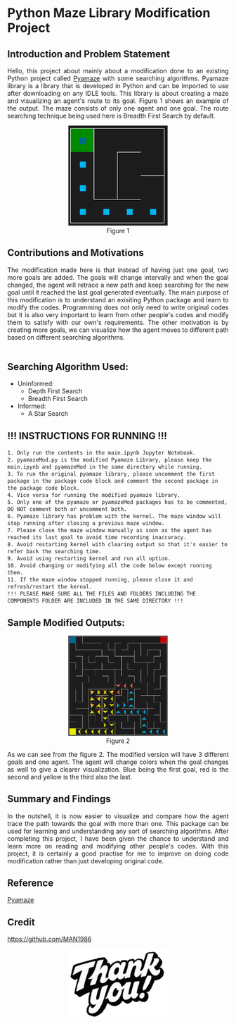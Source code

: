 # Python Maze Library Modification Project

## Introduction and Problem Statement

<p align="justify">
    Hello, this project about mainly about a modification done to an existing Python project called <a href="https://github.com/MAN1986/pyamaze/blob/main/pyamaze/pyamaze.py">Pyamaze</a> with some searching algorithms. Pyamaze library is a library that is developed in Python and can be imported to use after downloading on any IDLE tools. This library is about creating a maze and visualizing an agent's route to its goal. Figure 1 shows an example of the output. The maze consists of only one agent and one goal. The route searching technique being used here is Breadth First Search by default.
</p>

<p align="center">
  <img width="45%" src="https://github.com/Yong-Wai-Chun/Python-Maze-Library-Mod/blob/main/components/f1.png?raw=true">
  <br> Figure 1
</p>

## Contributions and Motivations

<p align="justify">
    The modification made here is that instead of having just one goal, two more goals are added. The goals will change intervally and when the goal changed, the agent will retrace a new path and keep searching for the new goal until it reached the last goal generated eventually. The main purpose of this modification is to understand an exisiting Python package and learn to modify the codes. Programming does not only need to write original codes but it is also very important to learn from other people's codes and modify them to satisfy with our own's requirements. The other motivation is by creating more goals, we can visualize how the agent moves to different path based on different searching algorithms.
<br><br>
</p>

## Searching Algorithm Used:
- Uninformed:
    - Depth First Search
    - Breadth First Search
- Informed:
    - A Star Search

## !!! INSTRUCTIONS FOR RUNNING !!!
    1. Only run the contents in the main.ipynb Jupyter Notebook.
    2. pyamazeMod.py is the modified Pyamaze Library, please keep the main.ipynb and pyamazeMod in the same directory while running.
    3. To run the original pyamaze library, please uncomment the first package in the package code block and comment the second package in the package code block.
    4. Vice versa for running the modified pyamaze library.
    5. Only one of the pyamaze or pyamazeMod packages has to be commented, DO NOT comment both or uncomment both.
    6. Pyamaze library has problem with the kernel. The maze window will stop running after closing a previous maze window.
    7. Please close the maze window manually as soon as the agent has reached its last goal to avoid time recording inaccuracy.
    8. Avoid restarting kernel with clearing output so that it's easier to refer back the searching time.
    9. Avoid using restarting kernel and run all option.
    10. Avoid changing or modifying all the code below except running them.
    11. If the maze window stopped running, please close it and refresh/restart the kernal.
    !!! PLEASE MAKE SURE ALL THE FILES AND FOLDERS INCLUDING THE COMPONENTS FOLDER ARE INCLUDED IN THE SAME DIRECTORY !!!
    
## Sample Modified Outputs: 

<p align="center">
  <img width="45%" src="https://github.com/Yong-Wai-Chun/Python-Maze-Library-Mod/blob/main/components/DFS.png?raw=true">
  <br> Figure 2
</p>

<p align="justify">
    As we can see from the figure 2. The modified version will have 3 different goals and one agent. The agent will change colors when the goal changes as well to give a clearer visualization. Blue being the first goal, red is the second and yellow is the third also the last.
</p>

## Summary and Findings

<p align="justify">
    In the nutshell, it is now easier to visualize and compare how the agent trace the path towards the goal with more than one. This package can be used for learning and understanding any sort of searching algorithms. After completing this project, I have been given the chance to understand and learn more on reading and modifying other people's codes. With this project, it is certainly a good practise for me to improve on doing code modification rather than just developing original code. 
</p>

## Reference
<a href="https://github.com/MAN1986/pyamaze/blob/main/pyamaze/pyamaze.py">Pyamaze</a>

## Credit
<a href="https://github.com/MAN1986">https://github.com/MAN1986</a>

<p align="center">
  <img width="45%" src="https://github.com/Yong-Wai-Chun/Python-Maze-Library-Mod/blob/main/components/giphy.gif?raw=true">
</p>
